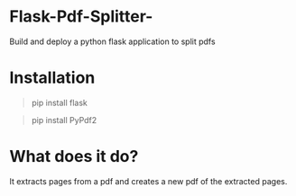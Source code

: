 # Flask-Pdf-Splitter-
Build and deploy a python flask application to split pdfs

# Installation
> pip install flask

> pip install PyPdf2

# What does it do?
It extracts pages from a pdf and creates a new pdf of the extracted pages. 
